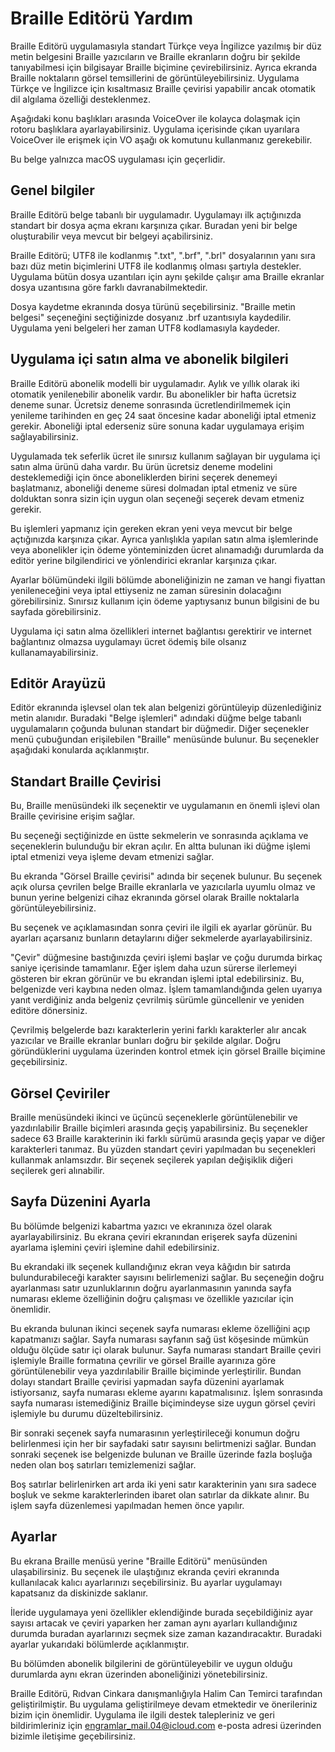 # Braille Editörü Yardım
Braille Editörü uygulamasıyla standart Türkçe veya İngilizce yazılmış bir düz metin belgesini Braille yazıcıların ve Braille ekranların doğru bir şekilde tanıyabilmesi için bilgisayar Braille biçimine çevirebilirsiniz.
Ayrıca ekranda Braille noktaların görsel temsillerini de görüntüleyebilirsiniz. Uygulama Türkçe ve İngilizce için kısaltmasız Braille çevirisi yapabilir ancak otomatik dil algılama özelliği desteklenmez.

Aşağıdaki konu başlıkları arasında VoiceOver ile kolayca dolaşmak için rotoru başlıklara ayarlayabilirsiniz. Uygulama içerisinde çıkan uyarılara VoiceOver ile erişmek için VO aşağı ok komutunu kullanmanız gerekebilir.

Bu belge yalnızca macOS uygulaması için geçerlidir.
## Genel bilgiler
Braille Editörü belge tabanlı bir uygulamadır. Uygulamayı ilk açtığınızda standart bir dosya açma ekranı karşınıza çıkar. Buradan yeni bir belge oluşturabilir veya mevcut bir belgeyi açabilirsiniz.

Braille Editörü; UTF8 ile kodlanmış ".txt", ".brf", ".brl" dosyalarının yanı sıra bazı düz metin biçimlerini UTF8 ile kodlanmış olması şartıyla destekler. Uygulama bütün dosya uzantıları için aynı şekilde çalışır ama Braille ekranlar dosya uzantısına göre farklı davranabilmektedir.

Dosya kaydetme ekranında dosya türünü seçebilirsiniz. "Braille metin belgesi" seçeneğini seçtiğinizde dosyanız .brf uzantısıyla kaydedilir. Uygulama yeni belgeleri her zaman UTF8 kodlamasıyla kaydeder.
## Uygulama içi satın alma ve abonelik bilgileri
Braille Editörü abonelik modelli bir uygulamadır. Aylık ve yıllık olarak iki otomatik yenilenebilir abonelik vardır. Bu abonelikler bir hafta ücretsiz deneme sunar. Ücretsiz deneme sonrasında ücretlendirilmemek için yenileme tarihinden en geç 24 saat öncesine kadar aboneliği iptal etmeniz gerekir. Aboneliği iptal ederseniz süre sonuna kadar uygulamaya erişim sağlayabilirsiniz.

Uygulamada tek seferlik ücret ile sınırsız kullanım sağlayan bir uygulama içi satın alma ürünü daha vardır. Bu ürün ücretsiz deneme modelini desteklemediği için önce aboneliklerden birini seçerek denemeyi başlatmanız, aboneliği deneme süresi dolmadan iptal etmeniz ve süre dolduktan sonra sizin için uygun olan seçeneği seçerek devam etmeniz gerekir.

Bu işlemleri yapmanız için gereken ekran yeni veya mevcut bir belge açtığınızda karşınıza çıkar. Ayrıca yanlışlıkla yapılan satın alma işlemlerinde veya abonelikler için ödeme yönteminizden ücret alınamadığı durumlarda da editör yerine bilgilendirici ve yönlendirici ekranlar karşınıza çıkar.

Ayarlar bölümündeki ilgili bölümde aboneliğinizin ne zaman ve hangi fiyattan yenileneceğini veya iptal ettiyseniz ne zaman süresinin dolacağını görebilirsiniz. Sınırsız kullanım için ödeme yaptıysanız bunun bilgisini de bu sayfada görebilirsiniz.

Uygulama içi satın alma özellikleri internet bağlantısı gerektirir ve internet bağlantınız olmazsa uygulamayı ücret ödemiş bile olsanız kullanamayabilirsiniz.
## Editör Arayüzü
Editör ekranında işlevsel olan tek alan belgenizi görüntüleyip düzenlediğiniz metin alanıdır. Buradaki "Belge işlemleri" adındaki düğme belge tabanlı uygulamaların çoğunda bulunan standart bir düğmedir. Diğer seçenekler menü çubuğundan erişilebilen "Braille" menüsünde bulunur. Bu seçenekler aşağıdaki konularda açıklanmıştır.
## Standart Braille Çevirisi
Bu, Braille menüsündeki ilk seçenektir ve uygulamanın en önemli işlevi olan Braille çevirisine erişim sağlar.

Bu seçeneği seçtiğinizde en üstte sekmelerin ve sonrasında açıklama ve seçeneklerin bulunduğu bir ekran açılır. En altta bulunan iki düğme işlemi iptal etmenizi veya işleme devam etmenizi sağlar.

Bu ekranda "Görsel Braille çevirisi" adında bir seçenek bulunur. Bu seçenek açık olursa çevrilen belge Braille ekranlarla ve yazıcılarla uyumlu olmaz ve bunun yerine belgenizi cihaz ekranında görsel olarak Braille noktalarla görüntüleyebilirsiniz.

Bu seçenek ve açıklamasından sonra çeviri ile ilgili ek ayarlar görünür. Bu ayarları açarsanız bunların detaylarını diğer sekmelerde ayarlayabilirsiniz.

"Çevir" düğmesine bastığınızda çeviri işlemi başlar ve çoğu durumda birkaç saniye içerisinde tamamlanır. Eğer işlem daha uzun sürerse ilerlemeyi gösteren bir ekran görünür ve bu ekrandan işlemi iptal edebilirsiniz. Bu, belgenizde veri kaybına neden olmaz. İşlem tamamlandığında gelen uyarıya yanıt verdiğiniz anda belgeniz çevrilmiş sürümle güncellenir ve yeniden editöre dönersiniz.

Çevrilmiş belgelerde bazı karakterlerin yerini farklı karakterler alır ancak yazıcılar ve Braille ekranlar bunları doğru bir şekilde algılar. Doğru göründüklerini uygulama üzerinden kontrol etmek için görsel Braille biçimine geçebilirsiniz.
## Görsel Çeviriler
Braille menüsündeki ikinci ve üçüncü seçeneklerle görüntülenebilir ve yazdırılabilir Braille biçimleri arasında geçiş yapabilirsiniz. Bu seçenekler sadece 63 Braille karakterinin iki farklı sürümü arasında geçiş yapar ve diğer karakterleri tanımaz. Bu yüzden standart çeviri yapılmadan bu seçenekleri kullanmak anlamsızdır. Bir seçenek seçilerek yapılan değişiklik diğeri seçilerek geri alınabilir.
## Sayfa Düzenini Ayarla
Bu bölümde belgenizi kabartma yazıcı ve ekranınıza özel olarak ayarlayabilirsiniz. Bu ekrana çeviri ekranından erişerek sayfa düzenini ayarlama işlemini çeviri işlemine dahil edebilirsiniz.

Bu ekrandaki ilk seçenek kullandığınız ekran veya kâğıdın bir satırda bulundurabileceği karakter sayısını belirlemenizi sağlar. Bu seçeneğin doğru ayarlanması satır uzunluklarının doğru ayarlanmasının yanında sayfa numarası ekleme  özelliğinin doğru çalışması ve özellikle yazıcılar için önemlidir.

Bu ekranda bulunan ikinci seçenek sayfa numarası ekleme özelliğini açıp kapatmanızı sağlar. Sayfa numarası sayfanın sağ üst köşesinde mümkün olduğu ölçüde satır içi olarak bulunur. Sayfa numarası standart Braille çeviri işlemiyle Braille formatına çevrilir ve görsel Braille ayarınıza göre görüntülenebilir veya yazdırılabilir Braille biçiminde yerleştirilir. Bundan dolayı standart Braille çevirisi yapmadan sayfa düzenini ayarlamak istiyorsanız, sayfa numarası ekleme ayarını kapatmalısınız. İşlem sonrasında sayfa numarası istemediğiniz Braille biçimindeyse size uygun görsel çeviri işlemiyle bu durumu düzeltebilirsiniz.

Bir sonraki seçenek sayfa numarasının yerleştirileceği konumun doğru belirlenmesi için her bir sayfadaki satır sayısını belirtmenizi sağlar. Bundan sonraki seçenek ise belgenizde bulunan ve Braille üzerinde fazla boşluğa neden olan boş satırları temizlemenizi sağlar.

Boş satırlar belirlenirken art arda iki yeni satır karakterinin yanı sıra sadece boşluk ve sekme karakterlerinden ibaret olan satırlar da dikkate alınır. Bu işlem sayfa düzenlemesi yapılmadan hemen önce yapılır.
## Ayarlar
Bu ekrana Braille menüsü yerine "Braille Editörü" menüsünden ulaşabilirsiniz. Bu seçenek ile ulaştığınız ekranda çeviri ekranında kullanılacak kalıcı ayarlarınızı seçebilirsiniz. Bu ayarlar uygulamayı kapatsanız da diskinizde saklanır.

İleride uygulamaya yeni özellikler eklendiğinde burada seçebildiğiniz ayar sayısı artacak ve çeviri yaparken her zaman aynı ayarları kullandığınız durumda buradan ayarlarınızı seçmek size zaman kazandıracaktır. Buradaki ayarlar yukarıdaki bölümlerde açıklanmıştır.

Bu bölümden abonelik bilgilerini de görüntüleyebilir ve uygun olduğu durumlarda aynı ekran üzerinden aboneliğinizi yönetebilirsiniz.

Braille Editörü, Rıdvan Cinkara danışmanlığıyla Halim Can Temirci tarafından geliştirilmiştir. Bu uygulama geliştirilmeye devam etmektedir ve önerileriniz bizim için önemlidir. Uygulama ile ilgili destek talepleriniz ve geri bildirimleriniz için [engramlar_mail.04@icloud.com](mailto:engramlar_mail.04@icloud.com) e-posta adresi üzerinden bizimle iletişime geçebilirsiniz.
